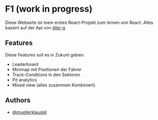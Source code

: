 # F1 (work in progress)

Diese Webseite ist mein erstes React-Projekt zum lernen von React. Alles basiert auf der Api von [@br-g](https://github.com/br-g/openf1)

## Features

Diese Features soll es in Zukunt geben:

- Leaderboard
- Minimap mit Positionen der Fahrer
- Track-Conditions in den Sektoren
- Pit analytics
- Mixed view (alles zusammen Kombiniert)

## Authors

- [@muellerklauslel](https://www.github.com/muellerklauslel)
